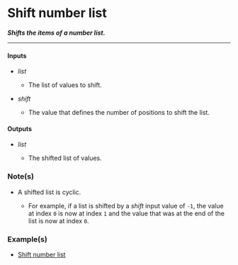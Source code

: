 # Shift number list

**_Shifts the items of a number list._**

---


#### Inputs

* _list_

  * The list of values to shift.

* _shift_

  * The value that defines the number of positions to shift the list.


#### Outputs

* _list_

  * The shifted list of values.


### Note(s)

* A shifted list is cyclic.

  * For example, if a list is shifted by a _shift_ input value of `-1`, the value at index `0` is now at index `1` and the value that was at the end of the list is now at index `0`.


### Example(s)

* <a href="https://creator.trimble.com/graph?assetURI=whp:77e8b136-578c-4752-ab8d-82f12f583b59&version=latest" target="_blank">Shift number list</a>
